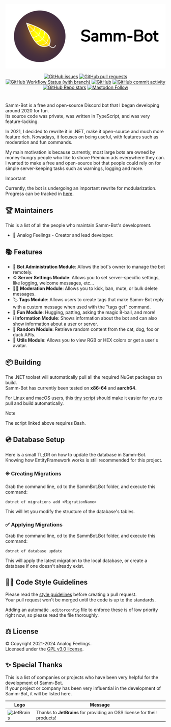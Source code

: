 <div align="center">

 <picture>
  <source media="(prefers-color-scheme: dark)" srcset="/Assets/Branding/Readme/SammBotDark.png"/>
  <img alt="SammBot Logo" src="/Assets/Branding/Readme/SammBotLight.png"/>
 </picture>

 [![GitHub issues](https://img.shields.io/github/issues/analogfeelings/sammbot?style=flat-square&logo=github&label=Issues)](https://github.com/AnalogFeelings/sammbot/issues)
 [![GitHub pull requests](https://img.shields.io/github/issues-pr/analogfeelings/sammbot?label=Pull%20Requests&style=flat-square&logo=github)](https://github.com/AnalogFeelings/sammbot/pulls)
 [![GitHub Workflow Status (with branch)](https://img.shields.io/github/actions/workflow/status/analogfeelings/sammbot/unit-tests.yml?branch=dev&label=Unit%20Tests&style=flat-square&logo=githubactions&logoColor=white)](https://github.com/AnalogFeelings/SammBot/actions)
 [![GitHub](https://img.shields.io/github/license/analogfeelings/sammbot?label=License&style=flat-square&logo=opensourceinitiative&logoColor=white)](https://github.com/AnalogFeelings/sammbot/blob/master/LICENSE)
 [![GitHub commit activity](https://img.shields.io/github/commit-activity/m/analogfeelings/sammbot?style=flat-square&logo=github&label=Commit%20Activity)](https://github.com/AnalogFeelings/sammbot/graphs/commit-activity)
 [![GitHub Repo stars](https://img.shields.io/github/stars/analogfeelings/sammbot?label=Stargazers&style=flat-square&logo=github)](https://github.com/AnalogFeelings/sammbot/stargazers)
 [![Mastodon Follow](https://img.shields.io/mastodon/follow/109309123442839534?domain=https%3A%2F%2Ftech.lgbt%2F&style=flat-square&logo=mastodon&logoColor=white&label=Follow%20Me!&color=6364ff)](https://tech.lgbt/@analog_feelings)

 #
 
</div>

Samm-Bot is a free and open-source Discord bot that I began developing around 2020 for fun.  
Its source code was private, was written in TypeScript, and was very feature-lacking.

In 2021, I decided to rewrite it in .NET, make it open-source and much more feature rich. Nowadays, it focuses on being useful, with features such as moderation and fun commands.

My main motivation is because currently, most large bots are owned by money-hungry people who like to shove Premium ads everywhere they can.  
I wanted to make a free and open-source bot that people could rely on for simple server-keeping tasks such as warnings, logging and more.

> [!IMPORTANT]  
> Currently, the bot is undergoing an important rewrite for modularization.  
> Progress can be tracked in [here](https://github.com/users/AnalogFeelings/projects/3).

## :trophy: Maintainers

This is a list of all the people who maintain Samm-Bot's development.

* :floppy_disk: Analog Feelings - Creator and lead developer.

## :books: Features

* :floppy_disk: **Bot Administration Module**: Allows the bot's owner to manage the bot remotely.
* :gear: **Server Settings Module**: Allows you to set server-specific settings, like logging, welcome messages, etc...
* :judge: **Moderation Module**: Allows you to kick, ban, mute, or bulk delete messages.
* :label: **Tags Module**: Allows users to create tags that make Samm-Bot reply with a custom message when used with the "tags get" command.
* :game_die: **Fun Module**: Hugging, patting, asking the magic 8-ball, and more!
* :information_source: **Information Module**: Shows information about the bot and can also show information about a user or server.
* :slot_machine: **Random Module**: Retrieve random content from the cat, dog, fox or duck APIs.
* :wrench: **Utils Module**: Allows you to view RGB or HEX colors or get a user's avatar.
 
## :package: Building

The .NET toolset will automatically pull all the required NuGet packages on build.  
Samm-Bot has currently been tested on **x86-64** and **aarch64**.

For Linux and macOS users, this [tiny script](./Scripts/BuildSamm.sh) should make it easier for you to pull and build automatically.

> [!NOTE]  
> The script linked above requires Bash.

## :cd: Database Setup

Here is a small TL;DR on how to update the database in Samm-Bot.  
Knowing how EntityFramework works is still recommended for this project.

### :eight_spoked_asterisk: Creating Migrations
Grab the command line, cd to the SammBot.Bot folder, and execute this command:

```
dotnet ef migrations add <MigrationName>
```

This will let you modify the structure of the database's tables.

### :white_check_mark: Applying Migrations
Grab the command line, cd to the SammBot.Bot folder, and execute this command:

```
dotnet ef database update
```

This will apply the latest migration to the local database, or create a database if one doesn't already exist.

## :judge: Code Style Guidelines

Please read the [style guidelines](STYLE_GUIDELINES.md) before creating a pull request.  
Your pull request won't be merged until the code is up to the standards.

Adding an automatic `.editorconfig` file to enforce these is of low priority right now, so please read the file thoroughly.

## :balance_scale: License

© Copyright 2021-2024 Analog Feelings.  
Licensed under the [GPL v3.0 license](LICENSE).

## :sparkles: Special Thanks

This is a list of companies or projects who have been very helpful for the development of Samm-Bot.  
If your project or company has been very influential in the development of Samm-Bot, it will be listed here.

<div align="center">
  
  | Logo | Message |
  | ---- | ------- |
  | <img src="https://resources.jetbrains.com/storage/products/company/brand/logos/jetbrains.svg" alt="JetBrains" width="128"/> | Thanks to **JetBrains** for providing an OSS license for their products! |
</div>
